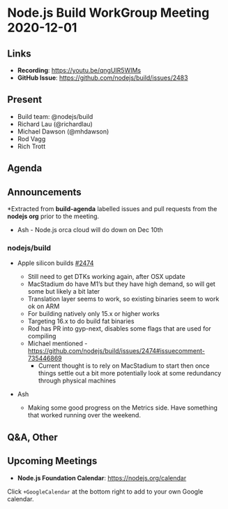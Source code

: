 # Node.js  Build WorkGroup Meeting 2020-12-01

## Links

* **Recording**: https://youtu.be/qngUIR5WIMs 
* **GitHub Issue**: https://github.com/nodejs/build/issues/2483

## Present

* Build team: @nodejs/build
* Richard Lau (@richardlau)
* Michael Dawson (@mhdawson)
* Rod Vagg
* Rich Trott

## Agenda

## Announcements
 
*Extracted from **build-agenda** labelled issues and pull requests from the **nodejs org** prior to the meeting.

* Ash - Node.js orca cloud will do down on Dec 10th

### nodejs/build

* Apple silicon builds [#2474](https://github.com/nodejs/build/issues/2474)
  * Still need to get DTKs working again, after OSX update
  * MacStadium do have M1’s but they have high demand, so will get some but likely a bit later
  * Translation layer seems to work, so existing binaries seem to work ok on ARM
  * For building natively only 15.x or higher works
  * Targeting 16.x to do build fat binaries
  * Rod has PR into gyp-next, disables some flags that are used for compiling
  * Michael mentioned - https://github.com/nodejs/build/issues/2474#issuecomment-735446869
     * Current thought is to rely on MacStadium to start then once things settle out a bit more
       potentially look at some redundancy through physical machines

* Ash
  * Making some good progress on the Metrics side. Have something that worked running over
    the weekend.

## Q&A, Other


## Upcoming Meetings


* **Node.js Foundation Calendar**: https://nodejs.org/calendar


Click `+GoogleCalendar` at the bottom right to add to your own Google calendar.
